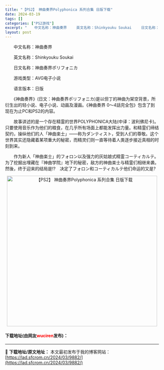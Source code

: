 ```yaml
---
title: "【PS2】 神曲奏界Polyphonica 系列合集 日版下载"
date: 2024-03-19
tags: []
categories: ["PS2游戏"]
excerpt: "　　中文名称：神曲奏界 　　英文名称：Shinkyouku Soukai 　　日文名称：神曲奏界ポリフォニカ 　　游戏类型：AVG电子小说 　　语言版本：日版 　　《神曲奏界》(日文：神曲奏界ポリフォニカ)是以但丁的神曲为架空背景，所衍生出的轻小说、电子小说、动画及漫画。《神曲奏界 0～4話完全包》&hellip;"
layout: post
---
```


 <p>　　中文名称：神曲奏界</p> <p>　　英文名称：Shinkyouku Soukai</p> <p>　　日文名称：神曲奏界ポリフォニカ</p> <p>　　游戏类型：AVG电子小说</p> <p>　　语言版本：日版</p> <p>　　《神曲奏界》(日文：神曲奏界ポリフォニカ)是以但丁的神曲为架空背景，所衍生出的轻小说、电子小说、动画及漫画。《神曲奏界 0～4話完全包》包含了到现在为止PC和PS2的内容。</p> <p>　　故事讲述的是一个存在精霊的世界POLYPHONICA大陆(中译：波利佛尼卡)。只要使用音乐作为他们的粮食，在几乎所有场面上都能发挥出力量。和精霊们缔结契约，操纵他们的人「神曲楽士」――称为ダンティスト，受到人们的尊敬。这个世界其实还隐藏着某项重大的秘密，而精灵们则一直等待着人类逐步接近真相的时刻到来。</p> <p>　　作为新人「神曲楽士」的フォロン以及强力的灰姑娘式精霊コーティカルテ。为了挖掘出埋藏在『神曲学院』地下的秘密，敌方的神曲楽士与精霊们相继来袭。然後，终于迎来的结局是!?　决定了フォロン和コーティカルテ他们命运的又是?</p> <p align="center"><img align="" border="0" src="https://lad.sfcrom.cn/wp-content/uploads/2024/03/20240319_65f998eae8003.jpg" width="492" alt="【PS2】 神曲奏界Polyphonica 系列合集 日版下载" /></p> <p><h4>下载地址(由网友<font color="red">wuciren</font>发布)：</h4></p> 

---
📖 **下载地址/原文地址：** 本文最初发布于我的博客网站：[https://lad.sfcrom.cn/2024/03/9882/](https://lad.sfcrom.cn/2024/03/9882/)
